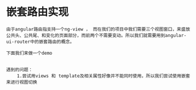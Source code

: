 # 嵌套路由实现
    由于angular路由指支持一个ng-view ， 而在我们的项目中我们需要三个视图窗口，来盛放公共头、公共尾、和变化的页面部分，而前两个不需要变动。所以我们就需要用到angular-ui-router中的嵌套路由的概念。

    下面我们来做一个demo


    遇到的问题：
        1.尝试用views 和 template及相关属性好像并不能同时使用，所以我们尝试使用嵌套来进行视图切换
